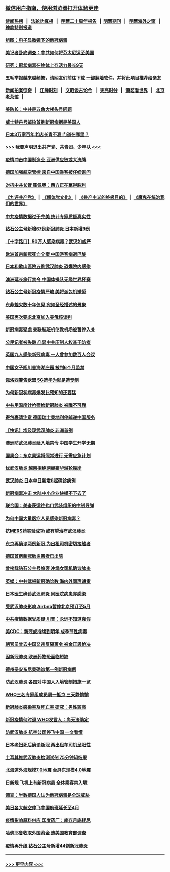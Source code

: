 ### [微信用户指南，使用浏览器打开体验更佳](https://github.com/gfw-breaker/banned-news1/blob/master/indexes/wechat-guide.md?t=0)
#### [禁闻热榜](热点新闻.md?t=0)  &nbsp;&nbsp;|&nbsp;&nbsp; [法轮功真相](https://github.com/gfw-breaker/truth/blob/master/README.md?t=0) &nbsp;&nbsp;|&nbsp;&nbsp; [明慧二十周年报告](https://github.com/gfw-breaker/mh-reports/blob/master/README.md?t=0) &nbsp;&nbsp;|&nbsp;&nbsp;[明慧期刊](https://github.com/gfw-breaker/mh-qikan) &nbsp;&nbsp;|&nbsp;&nbsp; [明慧海外之窗](https://github.com/gfw-breaker/mh-news/blob/master/README.md?t=0) &nbsp;&nbsp;|&nbsp;&nbsp; [神韵特别报道](https://github.com/gfw-breaker/mh-news/blob/master/shenyun.md?t=0)
#### [组图：电子显微镜下的新冠病毒](../pages/nsc418/n11872057.md?t=02161333) 
#### [美记者卧底调查：中共如何将芬太尼运至美国](../pages/nsc418/n11871821.md?t=02161333) 
#### [研究：冠状病毒在物体上存活力最长9天](../pages/nsc418/n11871871.md?t=02161333) 
#### 五毛举报越来越频繁，请网友们前往下载 [一键翻墙软件](https://github.com/gfw-breaker/ssr-accounts)，并将此项目推荐给亲友
#### [新闻拍案惊奇](https://github.com/gfw-breaker/banned-news1/blob/master/pages/link4.md) &nbsp;&nbsp;|&nbsp;&nbsp; [江峰时刻](https://github.com/gfw-breaker/banned-news1/blob/master/pages/link4.md) &nbsp;&nbsp;|&nbsp;&nbsp; [文昭谈古论今](https://github.com/gfw-breaker/banned-news1/blob/master/pages/link4.md) &nbsp;&nbsp;|&nbsp;&nbsp; [天亮时分](https://github.com/gfw-breaker/banned-news1/blob/master/pages/link4.md) &nbsp;&nbsp;|&nbsp;&nbsp; [萧茗看世界](https://github.com/gfw-breaker/banned-news1/blob/master/pages/link4.md) &nbsp;&nbsp;|&nbsp;&nbsp; [北京老茶馆](https://github.com/gfw-breaker/banned-news1/blob/master/pages/link4.md) &nbsp;&nbsp;|&nbsp;&nbsp; 
#### [美防长：中共是五角大楼头号问题](../pages/nsc418/n11871768.md?t=02161333) 
#### [威士特丹号邮轮首例新冠病例是美国人](../pages/nsc418/n11871731.md?t=02161333) 
#### [日本3万家百年老店长青不衰 门道在哪里？](../pages/nsc418/n11871670.md?t=02161333) 
#### [>>> 我要声明退出共产党、共青团、少年队 <<<](https://github.com/begood0513/goodnews/blob/master/quit/letter.md) 
#### [疫情冲击中国制造业 亚洲供应链或大洗牌](../pages/nsc418/n11871629.md?t=02161333) 
#### [德国加强航空管控 来自中国乘客被仔细询问](../pages/nsc418/n11871572.md?t=02161333) 
#### [对抗中共长臂 蓬佩奥：西方正在赢得胜利](../pages/nsc418/n11871500.md?t=02161333) 
#### [《九评共产党》](https://github.com/begood0513/9ping.md/blob/master/README.md) &nbsp;|&nbsp; [《解体党文化》](../../../../jtdwh.md/blob/master/README.md)  &nbsp;|&nbsp; [《共产主义的终极目的》](../../../../gczydzjmd.md/blob/master/README.md) &nbsp;|&nbsp; [《魔鬼在统治我们的世界》](../../../../mgztzwmdsj.md/blob/master/README.md) 
#### [中共疫情数据过于完美 统计专家质疑真实性](../pages/nsc418/n11870197.md?t=02161333) 
#### [钻石公主号新增67例新冠肺炎 日本新增9例](../pages/nsc418/n11871311.md?t=02161333) 
#### [【十字路口】50万人感染病毒？武汉如戒严](../pages/nsc418/n11870405.md?t=02161333) 
#### [欧洲首宗新冠死亡个案 中国游客病逝巴黎](../pages/nsc418/n11871247.md?t=02161333) 
#### [日本和歌山医院五例武汉肺炎 恐爆院内感染](../pages/nsc418/n11871128.md?t=02161333) 
#### [澳洲延长旅行禁令 中国体操队无缘世界杯赛](../pages/nsc418/n11870446.md?t=02161333) 
#### [钻石公主号新冠疫情严峻 美将派包机撤侨](../pages/nsc418/n11870505.md?t=02161333) 
#### [东非蝗灾数十年仅见 宛如圣经描述的景象](../pages/nsc418/n11870398.md?t=02161333) 
#### [美国再次要求北京加入美俄核谈判](../pages/nsc418/n11870138.md?t=02161333) 
#### [新冠病毒疑虑 美联航班机伦敦机场被暂停入关](../pages/nsc418/n11870015.md?t=02161333) 
#### [公民记者被失踪 凸显中共压制人权甚于防疫](../pages/nsc418/n11870042.md?t=02161333) 
#### [英国九人感染新冠病毒 一人曾参加数百人会议](../pages/nsc418/n11869987.md?t=02161333) 
#### [中国女子闯川普海湖庄园 被判6个月监禁](../pages/nsc418/n11869919.md?t=02161333) 
#### [佩洛西警告欧盟 5G选华为就是选专制](../pages/nsc418/n11869898.md?t=02161333) 
#### [为何新冠状病毒爆发比预知的还要猛](../pages/nsc418/n11869828.md?t=02161333) 
#### [中共用温度计枪筛检新冠肺炎 被曝不可靠](../pages/nsc418/n11869707.md?t=02161333) 
#### [寄包裹请注意 德国瑞士奥地利停邮递中国服务](../pages/nsc418/n11869727.md?t=02161333) 
#### [【快讯】埃及现武汉肺炎 非洲首例](../pages/nsc418/n11869766.md?t=02161333) 
#### [澳洲防武汉肺炎延入境禁令 中国学生开学无期](../pages/nsc418/n11869546.md?t=02161333) 
#### [国奥会：东京奥运将照常进行 无需应急计划](../pages/nsc418/n11869422.md?t=02161333) 
#### [忧武汉肺炎 越南拒绝两艘豪华游轮靠岸](../pages/nsc418/n11867444.md?t=02161333) 
#### [武汉肺炎 日本单日新增8起确诊病例](../pages/nsc418/n11869272.md?t=02161333) 
#### [新冠病毒冲击 大陆中小企业快撑不下去了](../pages/nsc418/n11869259.md?t=02161333) 
#### [联合国：美查获运往也门武装组织的中制导弹](../pages/nsc418/n11868677.md?t=02161333) 
#### [为何中国大量医疗人员感染新冠病毒？](../pages/nsc418/n11869001.md?t=02161333) 
#### [抗MERS药实验成功 或有望治疗武汉肺炎](../pages/nsc418/n11868912.md?t=02161333) 
#### [东京再确诊两例新冠 为出租司机密切接触者](../pages/nsc418/n11868770.md?t=02161333) 
#### [德国首例新冠肺炎患者已出院](../pages/nsc418/n11868714.md?t=02161333) 
#### [曾接载钻石公主号旅客 冲绳女司机确诊肺炎](../pages/nsc418/n11868610.md?t=02161333) 
#### [英媒：中共低报新冠确诊数 海内外同声谴责](../pages/nsc418/n11867421.md?t=02161333) 
#### [日本医生确诊武汉肺炎 同医院病患亦感染](../pages/nsc418/n11867779.md?t=02161333) 
#### [受武汉肺炎影响 Airbnb暂停北京预订至5月](../pages/nsc418/n11867428.md?t=02161333) 
#### [中共疫情数据受质疑 川普：永远不知道真假](../pages/nsc418/n11867195.md?t=02161333) 
#### [美CDC：新冠或持续到明年 成季节性病毒](../pages/nsc418/n11867279.md?t=02161333) 
#### [朝官员曾去中国又违反隔离令 被金正恩枪决](../pages/nsc418/n11867087.md?t=02161333) 
#### [因新冠肺炎 欧洲药物恐面临短缺](../pages/nsc418/n11867036.md?t=02161333) 
#### [德州圣安东尼奥确诊第一例新冠病例](../pages/nsc418/n11867194.md?t=02161333) 
#### [防武汉肺炎 各国对中国人入境管制措施一览](../pages/nsc418/n11838726.md?t=02161333) 
#### [WHO三名专家组成员周一抵京 三天静悄悄](../pages/nsc418/n11866947.md?t=02161333) 
#### [新冠肺炎感染率及死亡率 研究：男性较高](../pages/nsc418/n11866956.md?t=02161333) 
#### [新冠疫情何时退 WHO发言人：尚无法确定](../pages/nsc418/n11866864.md?t=02161333) 
#### [防武汉肺炎 航空公司停飞中国 一文看懂](../pages/nsc418/n11866800.md?t=02161333) 
#### [日本老妇死后确诊新冠 两出租车司机呈阳性](../pages/nsc418/n11866755.md?t=02161333) 
#### [土耳其推武汉肺炎检测试剂 75分钟知结果](../pages/nsc418/n11866520.md?t=02161333) 
#### [北海道外海规模7.0地震 台屏东规模4.0地震](../pages/nsc418/n11866262.md?t=02161333) 
#### [日新规 飞机上有新冠病患 全体乘客禁入境](../pages/nsc418/n11866233.md?t=02161333) 
#### [调查：半数德国人认为新冠病毒是全球威胁](../pages/nsc418/n11866687.md?t=02161333) 
#### [美日各大航空停飞中国航班延长至4月](../pages/nsc418/n11865980.md?t=02161333) 
#### [疫情影响原料供应 印度药厂：库存月底耗尽](../pages/nsc418/n11865151.md?t=02161333) 
#### [哈佛耶鲁收取外国资金 遭美国教育部调查](../pages/nsc418/n11864950.md?t=02161333) 
#### [疫情再升级 钻石公主号新增44例新冠肺炎](../pages/nsc418/n11865033.md?t=02161333) 

----
#### [ >>> 更早内容 <<< ](../indexes/nsc418-earlier.md)
